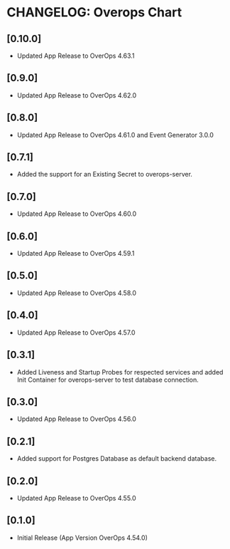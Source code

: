 # CHANGELOG: Overops Chart

## [0.10.0]
- Updated App Release to OverOps 4.63.1

## [0.9.0]
- Updated App Release to OverOps 4.62.0

## [0.8.0]
- Updated App Release to OverOps 4.61.0 and Event Generator 3.0.0

## [0.7.1]
- Added the support for an Existing Secret to overops-server.

## [0.7.0]
- Updated App Release to OverOps 4.60.0

## [0.6.0]
- Updated App Release to OverOps 4.59.1

## [0.5.0]
- Updated App Release to OverOps 4.58.0

## [0.4.0]
- Updated App Release to OverOps 4.57.0

## [0.3.1]
- Added Liveness and Startup Probes for respected services and added Init Container for overops-server to test database connection.

## [0.3.0]
- Updated App Release to OverOps 4.56.0

## [0.2.1]
- Added support for Postgres Database as default backend database.

## [0.2.0]
- Updated App Release to OverOps 4.55.0

## [0.1.0]
- Initial Release (App Version OverOps 4.54.0)
